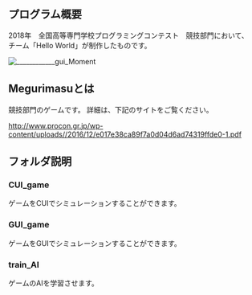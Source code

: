 ## プログラム概要
2018年　全国高等専門学校プログラミングコンテスト　競技部門において、  
チーム「Hello World」が制作したものです。

![____________gui_Moment](https://user-images.githubusercontent.com/52561458/61194250-48ce6a00-a6fb-11e9-88ee-ec9de9eeb0b7.jpg)

## Megurimasuとは
競技部門のゲームです。
詳細は、下記のサイトをご覧ください。

http://www.procon.gr.jp/wp-content/uploads//2016/12/e017e38ca89f7a0d04d6ad74319ffde0-1.pdf

## フォルダ説明
### CUI_game
ゲームをCUIでシミュレーションすることができます。

### GUI_game
ゲームをGUIでシミュレーションすることができます。

### train_AI
ゲームのAIを学習させます。